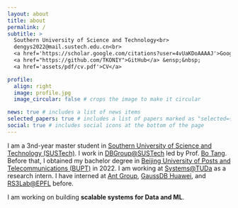 ```yaml
---
layout: about
title: about
permalink: /
subtitle: >
  Southern University of Science and Technology<br>
  dengys2022@mail.sustech.edu.cn<br>
  <a href='https://scholar.google.com/citations?user=4vUaKDoAAAAJ'>Google Scholar</a> &ensp;&nbsp;
  <a href="https://github.com/TKONIY">GitHub</a> &ensp;&nbsp; 
  <a href='assets/pdf/cv.pdf'>CV</a>

profile:
  align: right
  image: profile.jpg
  image_circular: false # crops the image to make it circular

news: true # includes a list of news items
selected_papers: true # includes a list of papers marked as "selected={true}"
social: true # includes social icons at the bottom of the page
---
```




I am a 3nd-year master student in [Southern University of Science and Technology (SUSTech)](https://www.sustech.edu.cn/). 
I work in [DBGroup@SUSTech](https://dbgroup.sustech.edu.cn/) led by Prof. [Bo Tang](https://acm.sustech.edu.cn/btang/).
Before that, I obtained my bachelor degree in [Beijing University of Posts and Telecommunications (BUPT)](https://www.bupt.edu.cn/) in 2022.
I am working at [Systems@TUDa](https://www.informatik.tu-darmstadt.de/systems/systems_tuda/index.en.jsp) as a research intern. 
I have interned at [Ant Group](https://www.antgroup.com/), [GaussDB Huawei](https://www.huawei.com/), and [RS3Lab@EPFL](https://rs3lab.github.io/) before.

I am working on building **scalable systems for Data and ML**. 

<!-- Put your address / P.O. box / other info right below your picture. You can also disable any of these elements by editing `profile` property of the YAML header of your `_pages/about.md`. Edit `_bibliography/papers.bib` and Jekyll will render your [publications page](/al-folio/publications/) automatically. -->
<!-- Link to your social media connections, too. This theme is set up to use [Font Awesome icons](https://fontawesome.com/) and [Academicons](https://jpswalsh.github.io/academicons/), like the ones below. Add your Facebook, Twitter, LinkedIn, Google Scholar, or just disable all of them. -->
